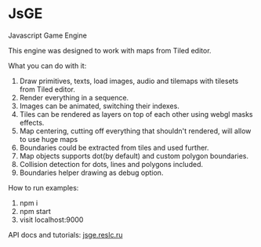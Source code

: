 # JsGE

Javascript Game Engine

This engine was designed to work with maps from Tiled editor.

What you can do with it:
1. Draw primitives, texts, load images, audio and tilemaps with tilesets from Tiled editor.
2. Render everything in a sequence.
4. Images can be animated, switching their indexes.
5. Tiles can be rendered as layers on top of each other using webgl masks effects.
6. Map centering, cutting off everything that shouldn't rendered, will allow to use huge maps
7. Boundaries could be extracted from tiles and used further.
8. Map objects supports dot(by default) and custom polygon boundaries.
9. Collision detection for dots, lines and polygons included.
10. Boundaries helper drawing as debug option.

How to run examples:

1. npm i
2. npm start
3. visit localhost:9000

API docs and tutorials: [jsge.reslc.ru](https://jsge.reslc.ru)